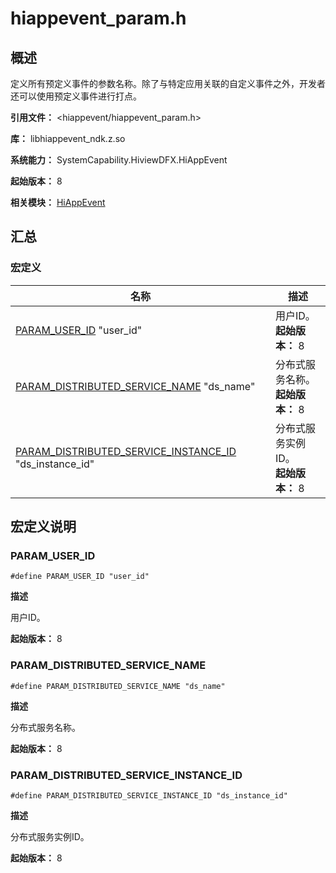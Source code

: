 # hiappevent_param.h

<!--Kit: Performance Analysis Kit-->
<!--Subsystem: HiviewDFX-->
<!--Owner: @liujiaxing2024-->
<!--Designer: @junjie_shi-->
<!--Tester: @gcw_KuLfPSbe-->
<!--Adviser: @foryourself-->

## 概述

定义所有预定义事件的参数名称。除了与特定应用关联的自定义事件之外，开发者还可以使用预定义事件进行打点。

**引用文件：** <hiappevent/hiappevent_param.h>

**库：** libhiappevent_ndk.z.so

**系统能力：** SystemCapability.HiviewDFX.HiAppEvent

**起始版本：** 8

**相关模块：** [HiAppEvent](capi-hiappevent.md)

## 汇总

### 宏定义

| 名称 | 描述 |
| -- | -- |
| [PARAM_USER_ID](#param_user_id) "user_id"                                                        | 用户ID。<br>**起始版本：** 8  |
| [PARAM_DISTRIBUTED_SERVICE_NAME](#param_distributed_service_name) "ds_name"                      | 分布式服务名称。<br>**起始版本：** 8   |
| [PARAM_DISTRIBUTED_SERVICE_INSTANCE_ID](#param_distributed_service_instance_id) "ds_instance_id" | 分布式服务实例ID。<br>**起始版本：** 8 |


## 宏定义说明

### PARAM_USER_ID

```
#define PARAM_USER_ID "user_id"
```

**描述**

用户ID。

**起始版本：** 8

### PARAM_DISTRIBUTED_SERVICE_NAME

```
#define PARAM_DISTRIBUTED_SERVICE_NAME "ds_name"
```

**描述**

分布式服务名称。

**起始版本：** 8

### PARAM_DISTRIBUTED_SERVICE_INSTANCE_ID

```
#define PARAM_DISTRIBUTED_SERVICE_INSTANCE_ID "ds_instance_id"
```

**描述**

分布式服务实例ID。

**起始版本：** 8


